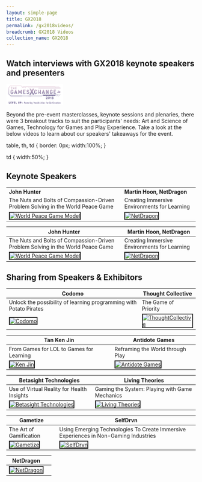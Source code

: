 ```yaml
---
layout: simple-page
title: GX2018
permalink: /gx2018videos/
breadcrumb: GX2018 Videos
collection_name: GX2018
---
```


## Watch interviews with GX2018 keynote speakers and presenters
<a href="https://photos.app.goo.gl/Rgc5wcmtKzpkWraR6"><img src="/images/gx2018_logo_colour.png" width="30%" length="30%" alt="GX2018 logo"></a>

Beyond the pre-event masterclasses, keynote sessions and plenaries, there were 3 breakout tracks to suit the participants' needs: Art and Science of Games, Technology for Games and Play Experience. Take a look at the below videos to learn about our speakers' takeaways for the event.

table, th, td {
  border: 0px;
  width:100%;
}

td {
width:50%;
}

## Keynote Speakers
<table>
  <tr>
    <td><b>John Hunter</b></td>
    <td><b>Martin Hoon, NetDragon</b></td>
  </tr>
  <tr>
    <td>The Nuts and Bolts of Compassion-Driven Problem Solving in the World Peace Game</td>
    <td>Creating Immersive Environments for Learning</td>
  </tr>
  <tr>
    <td><a href="http://www.youtube.com/watch?feature=player_embedded&v=LKg06JA8S8Q" target="_blank"><img src="http://img.youtube.com/vi/LKg06JA8S8Q/0.jpg" alt="World Peace Game Model" border="2" /></a></td>
    <td><a href="http://www.youtube.com/watch?feature=player_embedded&v=6uRXxBXNgQ0" target="_blank"><img src="http://img.youtube.com/vi/6uRXxBXNgQ0/0.jpg" alt="NetDragon" border="2" /></a></td>
  </tr>
</table>

John Hunter | Martin Hoon, NetDragon
--- | ---
The Nuts and Bolts of Compassion-Driven Problem Solving in the World Peace Game | Creating Immersive Environments for Learning
<a href="http://www.youtube.com/watch?feature=player_embedded&v=LKg06JA8S8Q" target="_blank"><img src="http://img.youtube.com/vi/LKg06JA8S8Q/0.jpg" alt="World Peace Game Model" border="2" /></a> | <a href="http://www.youtube.com/watch?feature=player_embedded&v=6uRXxBXNgQ0" target="_blank"><img src="http://img.youtube.com/vi/6uRXxBXNgQ0/0.jpg" alt="NetDragon" border="2" /></a>

## Sharing from Speakers & Exhibitors

Codomo | Thought Collective
--- | ---
Unlock the possibility of learning programming with Potato Pirates | The Game of Priority
<a href="http://www.youtube.com/watch?feature=player_embedded&v=I_h-7Ch8cAA" target="_blank"><img src="http://img.youtube.com/vi/I_h-7Ch8cAA/0.jpg" alt="Codomo " border="2" /></a> | <a href="http://www.youtube.com/watch?feature=player_embedded&v=_vvaxoTLaDs" target="_blank"><img src="http://img.youtube.com/vi/_vvaxoTLaDs/0.jpg" alt="ThoughtCollective" border="2" /></a>

Tan Ken Jin | Antidote Games
--- | ---
From Games for LOL to Games for Learning | Reframing the World through Play
<a href="http://www.youtube.com/watch?feature=player_embedded&v=w2Syg6bkK5k" target="_blank"><img src="http://img.youtube.com/vi/w2Syg6bkK5k/0.jpg" alt="Ken Jin" border="2" /></a> | <a href="http://www.youtube.com/watch?feature=player_embedded&v=I72s2rUnokg" target="_blank"><img src="http://img.youtube.com/vi/I72s2rUnokg/0.jpg" alt="Antidote Games" border="2" /></a>

Betasight Technologies | Living Theories
--- | ---
Use of Virtual Reality for Health Insights | Gaming the System: Playing with Game Mechanics
<a href="http://www.youtube.com/watch?feature=player_embedded&v=HGoVzlveoDM" target="_blank"><img src="http://img.youtube.com/vi/HGoVzlveoDM/0.jpg" alt="Betasight Technologies" border="2" /></a> | <a href="http://www.youtube.com/watch?feature=player_embedded&v=kiF0llGQ6O8" target="_blank"><img src="http://img.youtube.com/vi/kiF0llGQ6O8/0.jpg" alt="Living Theories" border="2" /></a>

Gametize | SelfDrvn
--- | ---
The Art of Gamification | Using Emerging Technologies To Create Immersive Experiences in Non-Gaming Industries |
<a href="http://www.youtube.com/watch?feature=player_embedded&v=jrFIoA8_LRo" target="_blank"><img src="http://img.youtube.com/vi/jrFIoA8_LRo/0.jpg" alt="Gametize" border="2" /></a> | <a href="http://www.youtube.com/watch?feature=player_embedded&v=WX0gZylkTcI" target="_blank"><img src="http://img.youtube.com/vi/WX0gZylkTcI/0.jpg" alt="SelfDrvn" border="2" /></a>

| NetDragon |           |
| --------- | --------- |
| <a href="http://www.youtube.com/watch?feature=player_embedded&v=bbHCLvJGvOQ" target="_blank"><img src="http://img.youtube.com/vi/bbHCLvJGvOQ/0.jpg" alt="NetDragon" border="2" /></a> |   |
